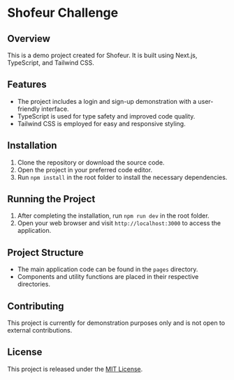 # Shofeur Challenge

## Overview

This is a demo project created for Shofeur. It is built using Next.js, TypeScript, and Tailwind CSS.

## Features

- The project includes a login and sign-up demonstration with a user-friendly interface.
- TypeScript is used for type safety and improved code quality.
- Tailwind CSS is employed for easy and responsive styling.

## Installation

1. Clone the repository or download the source code.
2. Open the project in your preferred code editor.
3. Run `npm install` in the root folder to install the necessary dependencies.

## Running the Project

1. After completing the installation, run `npm run dev` in the root folder.
2. Open your web browser and visit `http://localhost:3000` to access the application.

## Project Structure

- The main application code can be found in the `pages` directory.
- Components and utility functions are placed in their respective directories.

## Contributing

This project is currently for demonstration purposes only and is not open to external contributions.

## License

This project is released under the [MIT License](LICENSE).
